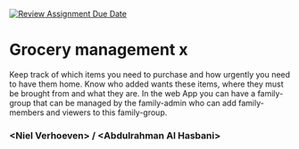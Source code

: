 [![Review Assignment Due Date](https://classroom.github.com/assets/deadline-readme-button-22041afd0340ce965d47ae6ef1cefeee28c7c493a6346c4f15d667ab976d596c.svg)](https://classroom.github.com/a/twPj_hbU)
# Grocery management x 


Keep track of which items you need to purchase and how urgently you need to have 
them home. Know who added wants these items, where they must be brought from and what 
they are. In the web App you can have a family-group that can be managed by the family-admin 
who can add family-members and viewers to this family-group.

### \<Niel Verhoeven\> / \<Abdulrahman Al Hasbani\>
